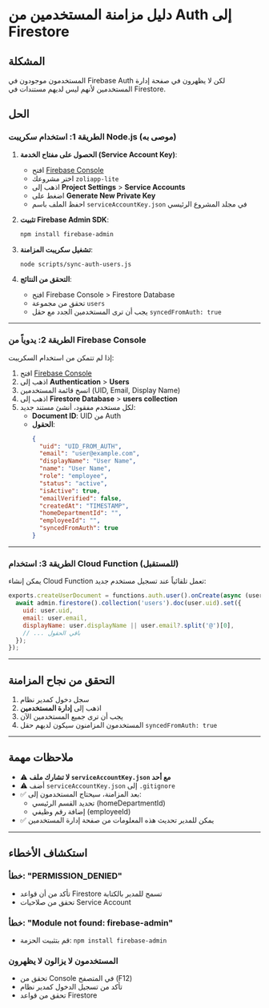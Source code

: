 # دليل مزامنة المستخدمين من Auth إلى Firestore

## المشكلة
المستخدمون موجودون في Firebase Auth لكن لا يظهرون في صفحة إدارة المستخدمين لأنهم ليس لديهم مستندات في Firestore.

## الحل

### الطريقة 1: استخدام سكريبت Node.js (موصى به)

1. **الحصول على مفتاح الخدمة (Service Account Key)**:
   - افتح [Firebase Console](https://console.firebase.google.com)
   - اختر مشروعك `zoliapp-lite`
   - اذهب إلى **Project Settings** > **Service Accounts**
   - اضغط على **Generate New Private Key**
   - احفظ الملف باسم `serviceAccountKey.json` في مجلد المشروع الرئيسي

2. **تثبيت Firebase Admin SDK**:
   ```bash
   npm install firebase-admin
   ```

3. **تشغيل سكريبت المزامنة**:
   ```bash
   node scripts/sync-auth-users.js
   ```

4. **التحقق من النتائج**:
   - افتح Firebase Console > Firestore Database
   - تحقق من مجموعة `users`
   - يجب أن ترى المستخدمين الجدد مع حقل `syncedFromAuth: true`

---

### الطريقة 2: يدوياً من Firebase Console

إذا لم تتمكن من استخدام السكريبت:

1. افتح [Firebase Console](https://console.firebase.google.com)
2. اذهب إلى **Authentication** > **Users**
3. انسخ قائمة المستخدمين (UID, Email, Display Name)
4. اذهب إلى **Firestore Database** > **users collection**
5. لكل مستخدم مفقود، أنشئ مستند جديد:
   - **Document ID**: UID من Auth
   - **الحقول**:
     ```json
     {
       "uid": "UID_FROM_AUTH",
       "email": "user@example.com",
       "displayName": "User Name",
       "name": "User Name",
       "role": "employee",
       "status": "active",
       "isActive": true,
       "emailVerified": false,
       "createdAt": "TIMESTAMP",
       "homeDepartmentId": "",
       "employeeId": "",
       "syncedFromAuth": true
     }
     ```

---

### الطريقة 3: استخدام Cloud Function (للمستقبل)

يمكن إنشاء Cloud Function تعمل تلقائياً عند تسجيل مستخدم جديد:

```javascript
exports.createUserDocument = functions.auth.user().onCreate(async (user) => {
  await admin.firestore().collection('users').doc(user.uid).set({
    uid: user.uid,
    email: user.email,
    displayName: user.displayName || user.email?.split('@')[0],
    // ... باقي الحقول
  });
});
```

---

## التحقق من نجاح المزامنة

1. سجل دخول كمدير نظام
2. اذهب إلى **إدارة المستخدمين**
3. يجب أن ترى جميع المستخدمين الآن
4. المستخدمون المزامنون سيكون لديهم حقل `syncedFromAuth: true`

---

## ملاحظات مهمة

- ⚠️ **لا تشارك ملف `serviceAccountKey.json` مع أحد**
- ⚠️ أضف `serviceAccountKey.json` إلى `.gitignore`
- ✅ بعد المزامنة، سيحتاج المستخدمون إلى:
  - تحديد القسم الرئيسي (homeDepartmentId)
  - إضافة رقم وظيفي (employeeId)
- ✅ يمكن للمدير تحديث هذه المعلومات من صفحة إدارة المستخدمين

---

## استكشاف الأخطاء

### خطأ: "PERMISSION_DENIED"
- تأكد من أن قواعد Firestore تسمح للمدير بالكتابة
- تحقق من صلاحيات Service Account

### خطأ: "Module not found: firebase-admin"
- قم بتثبيت الحزمة: `npm install firebase-admin`

### المستخدمون لا يزالون لا يظهرون
- تحقق من Console في المتصفح (F12)
- تأكد من تسجيل الدخول كمدير نظام
- تحقق من قواعد Firestore



